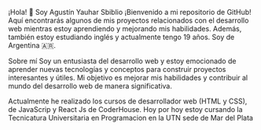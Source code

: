 
¡Hola! 👋 Soy Agustín Yauhar Sbiblio
¡Bienvenido a mi repositorio de GitHub! Aquí encontrarás algunos de mis proyectos relacionados con el desarrollo web mientras estoy aprendiendo y mejorando mis habilidades. Además, también estoy estudiando inglés y actualmente tengo 19 años. Soy de Argentina 🇦🇷.

Sobre mí
Soy un entusiasta del desarrollo web y estoy emocionado de aprender nuevas tecnologías y conceptos para construir proyectos interesantes y útiles. Mi objetivo es mejorar mis habilidades y contribuir al mundo del desarrollo web de manera significativa.

Actualmente he realizado los cursos de desarrollador web (HTML y CSS), de JavaScrip y React Js de CoderHouse. Hoy por hoy estoy cursando la Tecnicatura Universitaria en Programacion en la UTN sede de Mar del Plata
<!---
Agustinyauhar/Agustinyauhar is a ✨ special ✨ repository because its `README.md` (this file) appears on your GitHub profile.
You can click the Preview link to take a look at your changes.
--->
